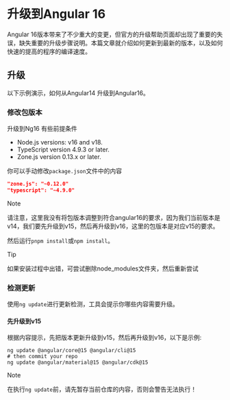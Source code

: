 # 升级到Angular 16

Angular 16版本带来了不少重大的变更，但官方的升级帮助页面却出现了重要的失误，缺失重要的升级步骤说明。本篇文章就介绍如何更新到最新的版本，以及如何快速的提高的程序的编译速度。

## 升级

以下示例演示，如何从Angular14 升级到Angular16。

### 修改包版本

升级到Ng16 有些前提条件

- Node.js versions: v16 and v18.
- TypeScript version 4.9.3 or later.
- Zone.js version 0.13.x or later.

你可以手动修改`package.json`文件中的内容

```json
"zone.js": "~0.12.0"
"typescript": "~4.9.0"

```

> [!NOTE]
> 请注意，这里我没有将包版本调整到符合angular16的要求，因为我们当前版本是v14，我们要先升级到v15，然后再升级到v16，这里的包版本是对应v15的要求。

然后运行`pnpm install`或`npm install`。

> [!TIP]
> 如果安装过程中出错，可尝试删除node_modules文件夹，然后重新尝试

### 检测更新

使用`ng update`进行更新检测，工具会提示你哪些内容需要升级。

#### 先升级到v15

根据内容提示，先把版本更新升级到v15，然后再升级到v16，以下是示例:

```pwsh
ng update @angular/core@15 @angular/cli@15 
# then commit your repo
ng update @angular/material@15 @angular/cdk@15
```

> [!NOTE]
> 在执行`ng update`前，请先暂存当前仓库的内容，否则会警告无法执行！
